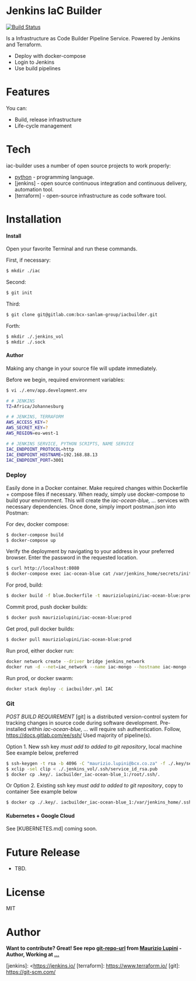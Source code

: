 # Jenkins IaC Builder

[![Build Status](https://travis-ci.org/joemccann/dillinger.svg?branch=master)](https://travis-ci.org/)

Is a Infrastructure as Code Builder Pipeline Service.
Powered by Jenkins and Terraform.

  - Deploy with docker-compose 
  - Login to Jenkins
  - Use build pipelines

# Features

You can:
  - Build, release infrastructure
  - Life-cycle management
  

# Tech

iac-builder uses a number of open source projects to work properly:

* [python] - programming language. 
* [jenkins] - open source continuous integration and continuous delivery, automation tool.
* [terraform] - open-source infrastructure as code software tool.

# Installation


#### Install

Open your favorite Terminal and run these commands.

First, if necessary:
```sh
$ mkdir ./iac
```
Second:
```sh
$ git init
```
Third:
```sh
$ git clone git@gitlab.com:bcx-sanlam-group/iacbuilder.git
```

Forth:
```sh
$ mkdir ./.jenkins_vol
$ mkdir ./.sock
```

#### Author

Making any change in your source file will update immediately.

Before we begin, required environment variables:
```sh
$ vi ./.env/app.development.env

# # JENKINS
TZ=Africa/Johannesburg

# # JENKINS, TERRAFORM
AWS_ACCESS_KEY=?
AWS_SECRET_KEY=?
AWS_REGION=eu-west-1

# # JENKINS SERVICE, PYTHON SCRIPTS, NAME SERVICE
IAC_ENDPOINT_PROTOCOL=http
IAC_ENDPOINT_HOSTNAME=192.168.88.13
IAC_ENDPOINT_PORT=3001
```


### Deploy

Easily done in a Docker container.
Make required changes within Dockerfile + compose files if necessary. When ready, simply use docker-compose to build your environment.
This will create the *iac-ocean-blue, ...* services with necessary dependencies.
Once done, simply import postman.json into Postman:

For dev, docker compose:
```sh
$ docker-compose build
$ docker-compose up
```

Verify the deployment by navigating to your address in your preferred browser. Enter the password in the requested location. 
```sh
$ curl http://localhost:8080
$ docker-compose exec iac-ocean-blue cat /var/jenkins_home/secrets/initialAdminPassword
```

For prod, build:
```sh
$ docker build -f blue.Dockerfile -t mauriziolupini/iac-ocean-blue:prod .
```

Commit prod, push docker builds:
```sh
$ docker push mauriziolupini/iac-ocean-blue:prod
```

Get prod, pull docker builds:
```sh
$ docker pull mauriziolupini/iac-ocean-blue:prod
```

Run prod, either docker run:
```sh
docker network create --driver bridge jenkins_network
docker run -d --net=iac_network --name iac-mongo --hostname iac-mongo -e "AWS_ACCESS_KEY=" -e "AWS_SECRET_KEY=" -e "AWS_REGION=" -e "IAC_ENDPOINT_PROTOCOL=" -e "IAC_ENDPOINT_HOSTNAME=" -e "IAC_ENDPOINT_PORT=" -p 8080:8080 mauriziolupini/iac-ocean-blue:prod
```

Run prod, or docker swarm:
```sh
docker stack deploy -c iacbuilder.yml IAC
```


### Git
*POST BUILD REQUIREMENT*
[git] is a distributed version-control system for tracking changes in source code during software development.
Pre-installed within *iac-ocean-blue, ...* will require ssh authentication. Follow, https://docs.gitlab.com/ee/ssh/ 
Used majority of pipeline(s). 

Option 1. 
New ssh key *must add to added to git repository*, local machine
See example below, preferred

```sh
$ ssh-keygen -t rsa -b 4096 -C "maurizio.lupini@bcx.co.za" -f ./.key/service_id_rsa
$ xclip -sel clip < ./.jenkins_vol/.ssh/service_id_rsa.pub
$ docker cp .key/. iacbuilder_iac-ocean-blue_1:/root/.ssh/.
```

Or 
Option 2. 
Existing ssh key *must add to added to git repository*, copy to container
See example below 
```sh
$ docker cp ./.key/. iacbuilder_iac-ocean-blue_1:/var/jenkins_home/.ssh/.
```


#### Kubernetes + Google Cloud

See [KUBERNETES.md] coming soon.


# Future Release

  - TBD.


# License

MIT


# Author
**Want to contribute? Great! See repo [git-repo-url] from [Maurizio Lupini][mo]    -Author, Working at [...][linkIn]**


   [mo]: <https://github.com/molupini>
   [linkIn]: <https://za.linkedin.com/in/mauriziolupini>
   [git-repo-url]: <https://gitlab.com/bcx-sanlam-group/nameservice.git>
   [python]: <https://www.python.org/>
   [jenkins]: <https://jenkins.io/
   [terraform]: <https://www.terraform.io/>
   [git]: <https://git-scm.com/>